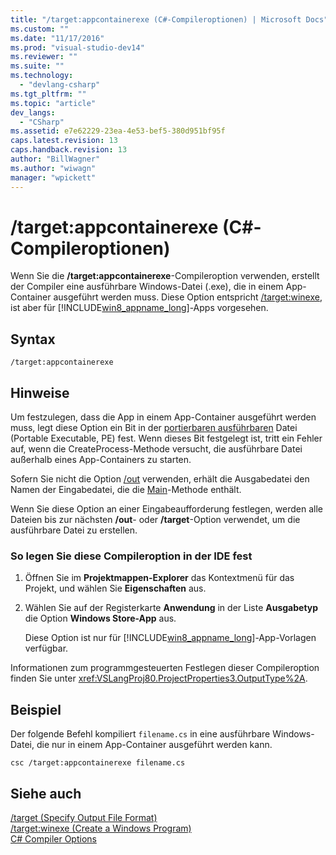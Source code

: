 ```yaml
---
title: "/target:appcontainerexe (C#-Compileroptionen) | Microsoft Docs"
ms.custom: ""
ms.date: "11/17/2016"
ms.prod: "visual-studio-dev14"
ms.reviewer: ""
ms.suite: ""
ms.technology: 
  - "devlang-csharp"
ms.tgt_pltfrm: ""
ms.topic: "article"
dev_langs: 
  - "CSharp"
ms.assetid: e7e62229-23ea-4e53-bef5-380d951bf95f
caps.latest.revision: 13
caps.handback.revision: 13
author: "BillWagner"
ms.author: "wiwagn"
manager: "wpickett"
---
```

# /target:appcontainerexe (C#-Compileroptionen)
Wenn Sie die **\/target:appcontainerexe**\-Compileroption verwenden, erstellt der Compiler eine ausführbare Windows\-Datei \(.exe\), die in einem App\-Container ausgeführt werden muss.  Diese Option entspricht [\/target:winexe](../../../csharp/language-reference/compiler-options/target-winexe-compiler-option.md), ist aber für [!INCLUDE[win8_appname_long](../../../csharp/includes/win8_appname_long_md.md)]\-Apps vorgesehen.  
  
## Syntax  
  
```  
/target:appcontainerexe  
```  
  
## Hinweise  
 Um festzulegen, dass die App in einem App\-Container ausgeführt werden muss, legt diese Option ein Bit in der [portierbaren ausführbaren](http://go.microsoft.com/fwlink/p/?LinkId=236960) Datei \(Portable Executable, PE\) fest.  Wenn dieses Bit festgelegt ist, tritt ein Fehler auf, wenn die CreateProcess\-Methode versucht, die ausführbare Datei außerhalb eines App\-Containers zu starten.  
  
 Sofern Sie nicht die Option [\/out](../../../csharp/language-reference/compiler-options/out-compiler-option.md) verwenden, erhält die Ausgabedatei den Namen der Eingabedatei, die die [Main](../../../csharp/programming-guide/main-and-command-args/main-and-command-line-arguments.md)\-Methode enthält.  
  
 Wenn Sie diese Option an einer Eingabeaufforderung festlegen, werden alle Dateien bis zur nächsten **\/out**\- oder **\/target**\-Option verwendet, um die ausführbare Datei zu erstellen.  
  
### So legen Sie diese Compileroption in der IDE fest  
  
1.  Öffnen Sie im **Projektmappen\-Explorer** das Kontextmenü für das Projekt, und wählen Sie **Eigenschaften** aus.  
  
2.  Wählen Sie auf der Registerkarte **Anwendung** in der Liste **Ausgabetyp** die Option **Windows Store\-App** aus.  
  
     Diese Option ist nur für [!INCLUDE[win8_appname_long](../../../csharp/includes/win8_appname_long_md.md)]\-App\-Vorlagen verfügbar.  
  
 Informationen zum programmgesteuerten Festlegen dieser Compileroption finden Sie unter <xref:VSLangProj80.ProjectProperties3.OutputType%2A>.  
  
## Beispiel  
 Der folgende Befehl kompiliert `filename.cs` in eine ausführbare Windows\-Datei, die nur in einem App\-Container ausgeführt werden kann.  
  
```  
csc /target:appcontainerexe filename.cs  
```  
  
## Siehe auch  
 [\/target \(Specify Output File Format\)](../../../csharp/language-reference/compiler-options/target-compiler-option.md)   
 [\/target:winexe \(Create a Windows Program\)](../../../csharp/language-reference/compiler-options/target-winexe-compiler-option.md)   
 [C\# Compiler Options](../../../csharp/language-reference/compiler-options/index.md)